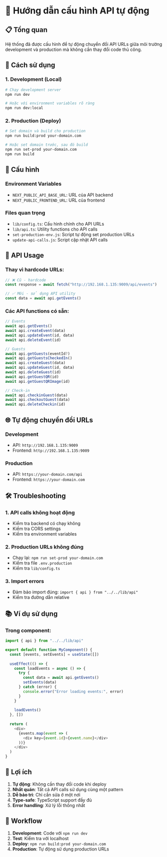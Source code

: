 # 🔧 Hướng dẫn cấu hình API tự động

## 📋 Tổng quan

Hệ thống đã được cấu hình để tự động chuyển đổi API URLs giữa môi trường development và production mà không cần thay đổi code thủ công.

## 🚀 Cách sử dụng

### 1. Development (Local)
```bash
# Chạy development server
npm run dev

# Hoặc với environment variables rõ ràng
npm run dev:local
```

### 2. Production (Deploy)
```bash
# Set domain và build cho production
npm run build:prod your-domain.com

# Hoặc set domain trước, sau đó build
npm run set-prod your-domain.com
npm run build
```

## 🔧 Cấu hình

### Environment Variables
- `NEXT_PUBLIC_API_BASE_URL`: URL của API backend
- `NEXT_PUBLIC_FRONTEND_URL`: URL của frontend

### Files quan trọng
- `lib/config.ts`: Cấu hình chính cho API URLs
- `lib/api.ts`: Utility functions cho API calls
- `set-production-env.js`: Script tự động set production URLs
- `update-api-calls.js`: Script cập nhật API calls

## 📝 API Usage

### Thay vì hardcode URLs:
```typescript
// ❌ Cũ - hardcode
const response = await fetch("http://192.168.1.135:9009/api/events")

// ✅ Mới - sử dụng API utility
const data = await api.getEvents()
```

### Các API functions có sẵn:
```typescript
// Events
await api.getEvents()
await api.createEvent(data)
await api.updateEvent(id, data)
await api.deleteEvent(id)

// Guests
await api.getGuests(eventId?)
await api.getGuestsCheckedIn()
await api.createGuest(data)
await api.updateGuest(id, data)
await api.deleteGuest(id)
await api.getGuestQR(id)
await api.getGuestQRImage(id)

// Check-in
await api.checkinGuest(data)
await api.checkoutGuest(data)
await api.deleteCheckin(id)
```

## 🌐 Tự động chuyển đổi URLs

### Development
- API: `http://192.168.1.135:9009`
- Frontend: `http://192.168.1.135:9009`

### Production
- API: `https://your-domain.com/api`
- Frontend: `https://your-domain.com`

## 🛠️ Troubleshooting

### 1. API calls không hoạt động
- Kiểm tra backend có chạy không
- Kiểm tra CORS settings
- Kiểm tra environment variables

### 2. Production URLs không đúng
- Chạy lại: `npm run set-prod your-domain.com`
- Kiểm tra file `.env.production`
- Kiểm tra `lib/config.ts`

### 3. Import errors
- Đảm bảo import đúng: `import { api } from "../../lib/api"`
- Kiểm tra đường dẫn relative

## 📚 Ví dụ sử dụng

### Trong component:
```typescript
import { api } from "../../lib/api"

export default function MyComponent() {
  const [events, setEvents] = useState([])
  
  useEffect(() => {
    const loadEvents = async () => {
      try {
        const data = await api.getEvents()
        setEvents(data)
      } catch (error) {
        console.error("Error loading events:", error)
      }
    }
    
    loadEvents()
  }, [])
  
  return (
    <div>
      {events.map(event => (
        <div key={event.id}>{event.name}</div>
      ))}
    </div>
  )
}
```

## 🎯 Lợi ích

1. **Tự động**: Không cần thay đổi code khi deploy
2. **Nhất quán**: Tất cả API calls sử dụng cùng một pattern
3. **Dễ bảo trì**: Chỉ cần sửa ở một nơi
4. **Type-safe**: TypeScript support đầy đủ
5. **Error handling**: Xử lý lỗi thống nhất

## 🔄 Workflow

1. **Development**: Code với `npm run dev`
2. **Test**: Kiểm tra với localhost
3. **Deploy**: `npm run build:prod your-domain.com`
4. **Production**: Tự động sử dụng production URLs
